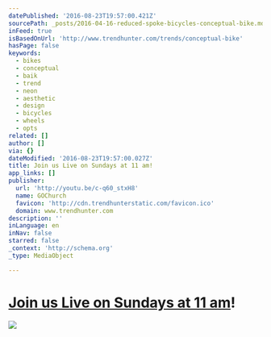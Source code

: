 ```yaml
---
datePublished: '2016-08-23T19:57:00.421Z'
sourcePath: _posts/2016-04-16-reduced-spoke-bicycles-conceptual-bike.md
inFeed: true
isBasedOnUrl: 'http://www.trendhunter.com/trends/conceptual-bike'
hasPage: false
keywords:
  - bikes
  - conceptual
  - baik
  - trend
  - neon
  - aesthetic
  - design
  - bicycles
  - wheels
  - opts
related: []
author: []
via: {}
dateModified: '2016-08-23T19:57:00.027Z'
title: Join us Live on Sundays at 11 am!
app_links: []
publisher:
  url: 'http://youtu.be/c-q60_stxH8'
  name: GOChurch
  favicon: 'http://cdn.trendhunterstatic.com/favicon.ico'
  domain: www.trendhunter.com
description: ''
inLanguage: en
inNav: false
starred: false
_context: 'http://schema.org'
_type: MediaObject

---
```

# [Join us Live on Sundays at 11 am][0]!
![](https://the-grid-user-content.s3-us-west-2.amazonaws.com/b92bc5e7-8b40-4ffa-8487-e7e2362a0d16.jpg)

[0]: http://youtu.be/c-q60_stxH8 "Youtube Live!"